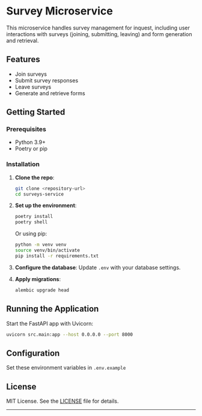 # Survey Microservice

This microservice handles survey management for inquest, including user interactions with surveys (joining, submitting, leaving) and form generation and retrieval.

## Features

- Join surveys
- Submit survey responses
- Leave surveys
- Generate and retrieve forms

## Getting Started

### Prerequisites

- Python 3.9+
- Poetry or pip

### Installation

1. **Clone the repo**:
   ```bash
   git clone <repository-url>
   cd surveys-service
   ```

2. **Set up the environment**:
   ```bash
   poetry install
   poetry shell
   ```

   Or using pip:
   ```bash
   python -m venv venv
   source venv/bin/activate
   pip install -r requirements.txt
   ```

3. **Configure the database**: Update `.env` with your database settings.

4. **Apply migrations**:
   ```bash
   alembic upgrade head
   ```

## Running the Application

Start the FastAPI app with Uvicorn:

```bash
uvicorn src.main:app --host 0.0.0.0 --port 8000
```

## Configuration

Set these environment variables in `.env.example`

## License

MIT License. See the [LICENSE](LICENSE) file for details.

---